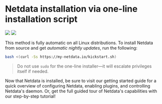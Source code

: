 # Netdata installation via one-line installation script

![](https://registry.my-netdata.io/api/v1/badge.svg?chart=web_log_nginx.requests_per_url&options=unaligned&dimensions=kickstart&group=sum&after=-3600&label=last+hour&units=installations&value_color=orange&precision=0) ![](https://registry.my-netdata.io/api/v1/badge.svg?chart=web_log_nginx.requests_per_url&options=unaligned&dimensions=kickstart&group=sum&after=-86400&label=today&units=installations&precision=0)

This method is fully automatic on all Linux distributions. To install Netdata from source and get _automatic nightly
updates_, run the following:

```bash
bash <(curl -Ss https://my-netdata.io/kickstart.sh)
```



> Do not use `sudo` for the one-line installer—it will escalate privileges itself if needed.

Now that Netdata is installed, be sure to visit our getting started guide for a quick overview of configuring Netdata,
enabling plugins, and controlling Netdata's daemon. Or, get the full guided tour of Netdata's capabilities with our
step-by-step tutorial!